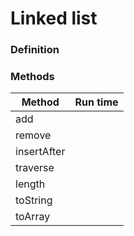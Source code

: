 # Linked list


### Definition


### Methods

Method      | Run time
---         | ---
add         |
remove      |
insertAfter |
traverse    |
length      |
toString    |
toArray     |

